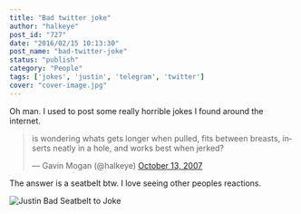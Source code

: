 ```yaml
---
title: "Bad twitter joke"
author: "halkeye"
post_id: "727"
date: "2016/02/15 10:13:30"
post_name: "bad-twitter-joke"
status: "publish"
category: "People"
tags: ['jokes', 'justin', 'telegram', 'twitter']
cover: "cover-image.jpg"
---
```


Oh man. I used to post some really horrible jokes I found around the internet.

<blockquote class="twitter-tweet" data-lang="en"><p lang="en" dir="ltr">is wondering whats gets longer when pulled, fits between breasts, inserts neatly in a hole, and works best when jerked?</p>&mdash; Gavin Mogan (@halkeye) <a href="https://twitter.com/halkeye/status/333769132?ref_src=twsrc%5Etfw">October 13, 2007</a></blockquote>

The answer is a seatbelt btw. I love seeing other peoples reactions.

![Justin Bad Seatbelt to Joke](Justin-Bad-Seatbelt-to-Joke.png)
